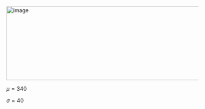 <img width="782" height="194" alt="image" src="https://github.com/user-attachments/assets/9a46d5d5-4efe-4846-a5cc-dd4fec56c895" />

$\mu = 340$

$\sigma = 40$
